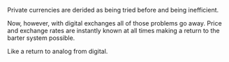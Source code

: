 Private currencies are derided as being tried before and being inefficient.

Now, however, with digital exchanges all of those problems go away. Price and exchange rates are instantly known at all times making a return to the barter system possible.

Like a return to analog from digital.